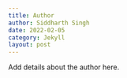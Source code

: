 ```yaml
---
title: Author
author: Siddharth Singh
date: 2022-02-05
category: Jekyll
layout: post
---
```


Add details about the author here.
